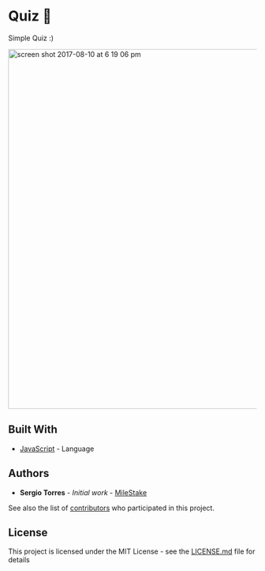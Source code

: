 # Quiz :memo:

Simple Quiz :)

<img width="729" alt="screen shot 2017-08-10 at 6 19 06 pm" src="https://user-images.githubusercontent.com/25851867/29196348-507e4e1e-7df9-11e7-9e17-23785c35f207.png">

## Built With

* [JavaScript](https://www.javascript.com/) - Language


## Authors

* **Sergio Torres** - *Initial work* - [MileStake](https://github.com/Esteban-Towerz)

See also the list of [contributors](https://github.com/treehouse) who participated in this project.

## License

This project is licensed under the MIT License - see the [LICENSE.md](LICENSE.md) file for details
